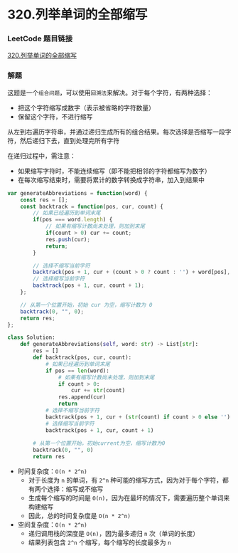 # 320.列举单词的全部缩写

### LeetCode 题目链接

[320.列举单词的全部缩写](https://leetcode.cn/problems/generalized-abbreviation/)

### 解题

这题是一个`组合问题`，可以使用`回溯法`来解决。对于每个字符，有两种选择：
- 把这个字符缩写成数字（表示被省略的字符数量）
- 保留这个字符，不进行缩写

从左到右遍历字符串，并通过递归生成所有的组合结果。每次选择是否缩写一段字符，然后递归下去，直到处理完所有字符

在递归过程中，需注意：
- 如果缩写字符时，不能连续缩写（即不能把相邻的字符都缩写为数字）
- 在每次缩写结束时，需要将累计的数字转换成字符串，加入到结果中

```js
var generateAbbreviations = function(word) {
    const res = [];
    const backtrack = function(pos, cur, count) {
        // 如果已经遍历到单词末尾
        if(pos === word.length) {
            // 如果有缩写计数尚未处理，则加到末尾
            if(count > 0) cur += count;
            res.push(cur);
            return;
        }

        // 选择不缩写当前字符
        backtrack(pos + 1, cur + (count > 0 ? count : '') + word[pos], 0);
        // 选择缩写当前字符
        backtrack(pos + 1, cur, count + 1);
    };

    // 从第一个位置开始，初始 cur 为空，缩写计数为 0
    backtrack(0, "", 0);
    return res;
};
```
```python
class Solution:
    def generateAbbreviations(self, word: str) -> List[str]:
        res = []
        def backtrack(pos, cur, count):
            # 如果已经遍历到单词末尾
            if pos == len(word):
                # 如果有缩写计数尚未处理，则加到末尾
                if count > 0:
                    cur += str(count)
                res.append(cur)
                return
            # 选择不缩写当前字符
            backtrack(pos + 1, cur + (str(count) if count > 0 else '') + word[pos], 0)
            # 选择缩写当前字符
            backtrack(pos + 1, cur, count + 1)
        
        # 从第一个位置开始，初始current为空，缩写计数为0
        backtrack(0, "", 0)
        return res
```
- 时间复杂度：`O(n * 2^n)`
  - 对于长度为 `n` 的单词，有 `2^n` 种可能的缩写方式，因为对于每个字符，都有两个选择：缩写或不缩写
  - 生成每个缩写的时间是 `O(n)`，因为在最坏的情况下，需要遍历整个单词来构建缩写
  - 因此，总的时间复杂度是 `O(n * 2^n)`
- 空间复杂度：`O(n * 2^n)`
  - 递归调用栈的深度是 `O(n)`，因为最多递归 `n` 次（单词的长度）
  - 结果列表包含 `2^n` 个缩写，每个缩写的长度最多为 `n`